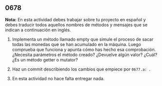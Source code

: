 ## 0678

__Nota:__ En esta actividad debes trabajar sobre tu proyecto en español y debes traducir todos aquellos nombres de métodos y mensajes que se indican a continuación en inglés.

1. Implementa un método llamado empty que simule el proceso de sacar todas las monedas que se han acumulado en la máquina. Luego comprueba que funciona y apunta cómo has hecho esa comprobación. ¿Necesita parámetros el método creado? ¿Devuelve algún valor? ¿Cuál? ¿Es un método getter o mutator?

2. Haz un commit describiendo los cambios que empiece por `0677.a: `.

3. En esta actividad no hace falta entregar nada.


